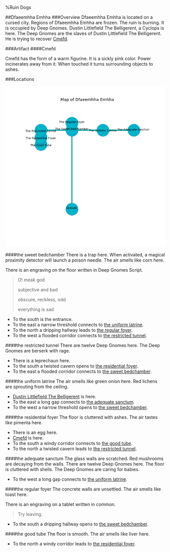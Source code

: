 %Ruin Dogs

##Dfaeemhha Emhha
###Overview
Dfaeemhha Emhha is located on a cursed city. Regions of Dfaeemhha Emhha are frozen. The ruin is burning. It is occupied by Deep Gnomes. <a name="Dustin-Littlefield-The-Belligerent"></a>Dustin Littlefield The Belligerent, a Cyclops is here. The Deep Gnomes are the slaves of Dustin Littlefield The Belligerent. He  is trying to recover [Cmefd](#Cmefd). 



###Artifact
####<a name="Cmefd"></a>Cmefd


Cmefd has the form of a warm figurine. It is a sickly pink color. Power incinerates away from it. When touched it turns surrounding objects to ashes. 





###Locations


![](../v1/images/Dfaeemhha-Emhha.png)

####<a name="the-sweet-bedchamber"></a>the sweet bedchamber
There is a trap here. When activated, a magical proximity detector will launch a poison needle. The air smells like corn here. 

There is an engraving on the floor written in Deep Gnomes Script. 

> O! meak god
>
> subjective and bad
>
> obscure, reckless, odd
>
> everything is sad
>


* To the south is the entrance.
* To the east a narrow threshold connects to [the uniform latrine](#the-uniform-latrine).
* To the north a dripping hallway leads to [the regular foyer](#the-regular-foyer).
* To the west a flooded corridor connects to [the restricted tunnel](#the-restricted-tunnel).


####<a name="the-restricted-tunnel"></a>the restricted tunnel
There are twelve Deep Gnomes here. The Deep Gnomes are berserk with rage. 



* There is a leprechaun here.
* To the south a twisted cavern opens to [the residential foyer](#the-residential-foyer).
* To the east a flooded corridor connects to [the sweet bedchamber](#the-sweet-bedchamber).


####<a name="the-uniform-latrine"></a>the uniform latrine
The air smells like green onion here. Red lichens are sprouting from the ceiling. 



* [Dustin Littlefield The Belligerent](#Dustin-Littlefield-The-Belligerent) is here.
* To the east a long gap connects to [the adequate sanctum](#the-adequate-sanctum).
* To the west a narrow threshold opens to [the sweet bedchamber](#the-sweet-bedchamber).


####<a name="the-residential-foyer"></a>the residential foyer
The floor is cluttered with ashes. The air tastes like pimenta here. 



* There is an egg here.
* [Cmefd](#Cmefd) is here.
* To the south a windy corridor connects to [the good tube](#the-good-tube).
* To the north a twisted cavern leads to [the restricted tunnel](#the-restricted-tunnel).


####<a name="the-adequate-sanctum"></a>the adequate sanctum
The glass walls are scratched. Red mushrooms are decaying from the walls. There are twelve Deep Gnomes here. The floor is cluttered with shells. The Deep Gnomes are caring for babies. 



* To the west a long gap connects to [the uniform latrine](#the-uniform-latrine).


####<a name="the-regular-foyer"></a>the regular foyer
The concrete walls are unsettled. The air smells like toast here. 

There is an engraving on a tablet written in common. 

> Try leaving.
>


* To the south a dripping hallway opens to [the sweet bedchamber](#the-sweet-bedchamber).


####<a name="the-good-tube"></a>the good tube
The floor is smooth. The air smells like liver here. 



* To the north a windy corridor leads to [the residential foyer](#the-residential-foyer).


